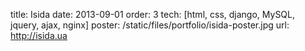 title: Isida
date: 2013-09-01
order: 3
tech: [html, css, django, MySQL, jquery, ajax, nginx]
poster: /static/files/portfolio/isida-poster.jpg
url: http://isida.ua
